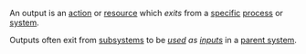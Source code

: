 An output is an [action](https://github.com/gcassel/Modular-Organization-Terminology/blob/master/terms/action.md) or [resource](https://github.com/gcassel/Modular-Organization-Terminology/blob/master/terms/resource.md) which *exits* from a [specific](https://github.com/gcassel/Modular-Organization-Terminology/blob/master/terms/specific.md) [process](https://github.com/gcassel/Modular-Organization-Terminology/blob/master/terms/process.md) or [system](https://github.com/gcassel/Modular-Organization-Terminology/blob/master/terms/system.md).

Outputs often exit from [subsystems](https://github.com/gcassel/Modular-Organization-Terminology/blob/master/terms/subsystem.md) to be *[used](https://github.com/gcassel/Modular-Organization-Terminology/blob/master/terms/use.md) as [inputs](https://github.com/gcassel/Modular-Organization-Terminology/blob/master/terms/input.md)* in a [parent system](https://github.com/gcassel/Modular-Organization-Terminology/blob/master/compound-terms/parent-system.md).
